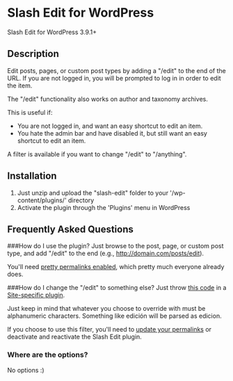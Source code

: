 Slash Edit for WordPress
======================

Slash Edit for WordPress 3.9.1+

## Description

Edit posts, pages, or custom post types by adding a "/edit" to the end of the URL.  If you are not logged in, you will be prompted to log in in order to edit the item.

The "/edit" functionality also works on author and taxonomy archives.

This is useful if:

<ul>
<li>You are not logged in, and want an easy shortcut to edit an item.</li>
<li>You hate the admin bar and have disabled it, but still want an easy shortcut to edit an item.</li>
</ul>

A filter is available if you want to change "/edit" to "/anything".

## Installation

1. Just unzip and upload the "slash-edit" folder to your '/wp-content/plugins/' directory
2. Activate the plugin through the 'Plugins' menu in WordPress

## Frequently Asked Questions
###How do I use the plugin?
Just browse to the post, page, or custom post type, and add "/edit" to the end (e.g., http://domain.com/posts/edit).

You'll need <a href="http://codex.wordpress.org/Using_Permalinks#mod_rewrite:_.22Pretty_Permalinks.22">pretty permalinks enabled</a>, which pretty much everyone already does.

###How do I change the "/edit" to something else?
Just throw <a href="https://gist.github.com/ronalfy/cbbc1599bda2811c9a86">this code</a> in a <a href="http://www.wpbeginner.com/beginners-guide/what-why-and-how-tos-of-creating-a-site-specific-wordpress-plugin/">Site-specific plugin</a>.

Just keep in mind that whatever you choose to override with must be alphanumeric characters.  Something like edición will be parsed as edicion.

If you choose to use this filter, you'll need to <a href="http://codex.wordpress.org/Settings_Permalinks_Screen">update your permalinks</a> or deactivate and reactivate the Slash Edit plugin.

### Where are the options?
No options :) 